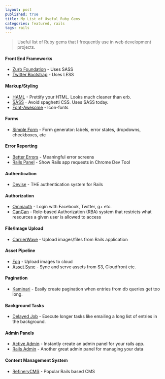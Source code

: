 ```yaml
---
layout: post
published: true
title: My List of Useful Ruby Gems
categories: featured, rails
tags: rails
---
```

> Useful list of Ruby gems that I frequently use in web development projects.

#### Front End Frameworks
- [Zurb Foundation](https://github.com/zurb/foundation) - Uses SASS
- [Twitter Bootstrap](https://github.com/seyhunak/twitter-bootstrap-rails) - Uses LESS

#### Markup/Styling
- [HAML](https://github.com/haml/haml) - Prettify your HTML. Looks much cleaner than erb.
- [SASS](https://github.com/rails/sass-rails) - Avoid spaghetti CSS. Uses SASS today.
- [Font-Awesome](https://github.com/bokmann/font-awesome-rails) - Icon-fonts

#### Forms
- [Simple Form](https://github.com/plataformatec/simple_form) - Form generator: labels, error states, dropdowns, checkboxes, etc

#### Error Reporting
- [Better Errors](https://github.com/charliesome/better_errors) - Meaningful error screens
- [Rails Panel](https://github.com/dejan/rails_panel) - Show Rails app requests in Chrome Dev Tool

#### Authentication
- [Devise](https://github.com/plataformatec/devise) - THE authentication system for Rails

#### Authorization
- [Omniauth](https://github.com/intridea/omniauth) - Login with Facebook, Twitter, g+ etc.
- [CanCan](https://github.com/ryanb/cancan) - Role-based Authorization (RBA) system that restricts what resources a given user is allowed to access

#### File/Image Upload
- [CarrierWave](https://github.com/jnicklas/carrierwave) - Upload images/files from Rails application

#### Asset Pipeline
- [Fog](https://github.com/fog/fog) - Upload images to cloud
- [Asset Sync](https://github.com/rumblelabs/asset_sync) - Sync and serve assets from S3, Cloudfront etc.

#### Pagination
- [Kaminari](https://github.com/amatsuda/kaminari) - Easily create pagination when entries from db queries get too long.

#### Background Tasks
- [Delayed Job](https://github.com/collectiveidea/delayed_job) - Execute longer tasks like emailing a long list of entries in the background.

#### Admin Panels
- [Active Admin](https://github.com/gregbell/active_admin) - Instantly create an admin panel for your rails app.
- [Rails Admin](https://github.com/sferik/rails_admin) - Another great admin panel for managing your data

#### Content Management System
- [RefineryCMS](https://github.com/refinery/refinerycms) - Popular Rails based CMS

